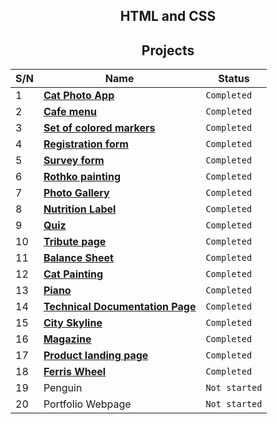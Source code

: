 <h2 align="center">HTML and CSS</h2>
<h2 align="center">Projects</h2>

| S/N | Name                                                                                                             | Status        |
| --- | ---------------------------------------------------------------------------------------------------------------- | ------------- |
|  1  | **[Cat Photo App](https://bekzhanovrasul.github.io/CatPhoto-App/)**                                              | `Completed`   |
|  2  | **[Cafe menu](https://bekzhanovrasul.github.io/Cafe-menu/)**                                                     | `Completed`   |  
|  3  | **[Set of colored markers](https://bekzhanovrasul.github.io/Set-of-colored-markers/)**                           | `Completed`   | 
|  4  | **[Registration form](https://bekzhanovrasul.github.io/Registration-form/)**                                     | `Completed`   | 
|  5  | **[Survey form](https://bekzhanovrasul.github.io/Survey-form/)**                                                 | `Completed`   |
|  6  | **[Rothko painting](https://bekzhanovrasul.github.io/Rothko-painting/)**                                         | `Completed`   |
|  7  | **[Photo Gallery](https://bekzhanovrasul.github.io/photo-gallery/)**                                             | `Completed`   |
|  8  | **[Nutrition Label](https://bekzhanovrasul.github.io/NutritionFacts/)**                                          | `Completed`   |
|  9  | **[Quiz](https://bekzhanovrasul.github.io/QUIZ/)**                                                               | `Completed`   |
| 10  | **[Tribute page](https://bekzhanovrasul.github.io/Tribute-page/)**                                               | `Completed`   |
| 11  | **[Balance Sheet](https://bekzhanovrasul.github.io/Balance-Sheet/)**                                             | `Completed`   |
| 12  | **[Cat Painting](https://bekzhanovrasul.github.io/Cat-Painting/)**                                               | `Completed`   |
| 13  | **[Piano](https://bekzhanovrasul.github.io/Piano/)**                                                             | `Completed`   | 
| 14  | **[Technical Documentation Page](https://bekzhanovrasul.github.io/Technical-documentation-page/)**               | `Completed`   |
| 15  | **[City Skyline](https://bekzhanovrasul.github.io/City-skyline/)**                                               | `Completed`   |
| 16  | **[Magazine](https://bekzhanovrasul.github.io/Magazine/)**                                                       | `Completed`   | 
| 17  | **[Product landing page](https://bekzhanovrasul.github.io/Product-landing-page/)**                               | `Completed`   |
| 18  | **[Ferris Wheel](https://bekzhanovrasul.github.io/Ferris-Wheel)**                                                | `Completed`   |
| 19  | Penguin                                                                                                          | `Not started` |
| 20  | Portfolio Webpage                                                                                                | `Not started` |